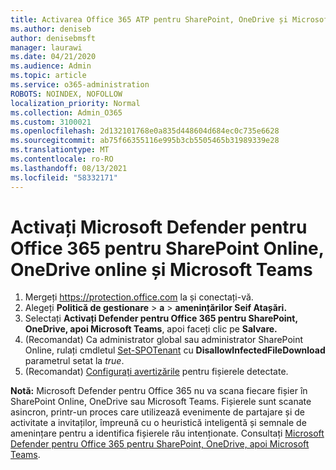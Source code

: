```yaml
---
title: Activarea Office 365 ATP pentru SharePoint, OneDrive și Microsoft Teams
ms.author: deniseb
author: denisebmsft
manager: laurawi
ms.date: 04/21/2020
ms.audience: Admin
ms.topic: article
ms.service: o365-administration
ROBOTS: NOINDEX, NOFOLLOW
localization_priority: Normal
ms.collection: Admin_O365
ms.custom: 3100021
ms.openlocfilehash: 2d132101768e0a835d448604d684ec0c735e6628
ms.sourcegitcommit: ab75f66355116e995b3cb5505465b31989339e28
ms.translationtype: MT
ms.contentlocale: ro-RO
ms.lasthandoff: 08/13/2021
ms.locfileid: "58332171"
---
```

# <a name="enable-microsoft-defender-for-office-365-for-sharepoint-online-onedrive-and-microsoft-teams"></a>Activați Microsoft Defender pentru Office 365 pentru SharePoint Online, OneDrive online și Microsoft Teams

1. Mergeți https://protection.office.com la și conectați-vă.
2. Alegeți **Politică de gestionare**  >  **a**  >  **amenințărilor Seif Atașări.**
3. Selectați **Activați Defender pentru Office 365 pentru SharePoint, OneDrive, apoi Microsoft Teams**, apoi faceți clic pe **Salvare.**
4. (Recomandat) Ca administrator global sau administrator SharePoint Online, rulați cmdletul [Set-SPOTenant](https://docs.microsoft.com/powershell/module/sharepoint-online/Set-SPOTenant?view=sharepoint-ps) cu **DisallowInfectedFileDownload** parametrul setat la *true*.
5. (Recomandat) [Configurați avertizările](https://docs.microsoft.com/microsoft-365/security/office-365-security/turn-on-atp-for-spo-odb-and-teams#set-up-alerts-for-detected-files) pentru fișierele detectate.

**Notă:** Microsoft Defender pentru Office 365 nu va scana fiecare fișier în SharePoint Online, OneDrive sau Microsoft Teams. Fișierele sunt scanate asincron, printr-un proces care utilizează evenimente de partajare și de activitate a invitaților, împreună cu o heuristică inteligentă și semnale de amenințare pentru a identifica fișierele rău intenționate. Consultați [Microsoft Defender pentru Office 365 pentru SharePoint, OneDrive, apoi Microsoft Teams](https://docs.microsoft.com/microsoft-365/security/office-365-security/atp-for-spo-odb-and-teams).
